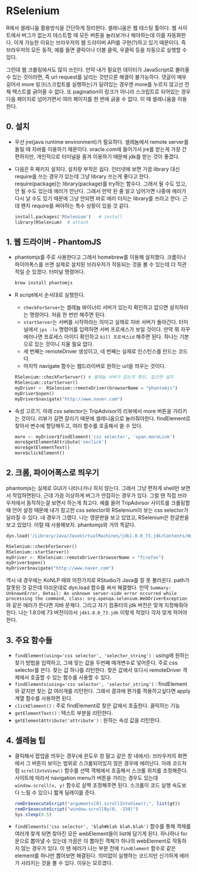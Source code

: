 # RSelenium

R에서 셀레니움 활용방식을 간단하게 정리한다. 셀레니움은 웹 테스팅 툴이다. 웹 사이트에서 버그가 없는지 테스트할 때 모든 버튼을 눌러보거나 해야하는데 이를 자동화한다. 이게 가능한 이유는 브라우저의 웹 드라이버 API를 구현(?)하고 있기 때문이다. 즉 브라우저의 모든 동작, 예를 들면 클릭이나 더블 클릭, 우클릭 등을 자동으로 실행할 수 있다. 

그런데 웹 크롤링에서도 많이 쓰인다. 만약 내가 필요한 데이터가 JavaScript로 불러올 수 있는 것이라면, 즉 url request를 날리는 것만으론 해결이 불가능하다. 댓글이 매우 길어서 more 링크(스크립트를 실행하는)가 달려있는 경우엔 more를 누르지 않고선 전체 텍스트를 긁어올 수 없다. 또 pagination이 링크가 아니라 스크립트로 되어있는 경우 다음 페이지로 넘어가면서 여러 페이지를 한 번에 긁을 수 없다. 이 때 셀레니움을 이용한다.

## 0. 설치

- 우선 jre(java runtime environment)가 필요하다. 셀레늄에서 remote server를 돌릴 때 자바를 이용하기 때문이다. oracle.com에 들어가서 jre를 받는게 가장 간편하지만, 개인적으로 터미널을 즐겨 이용하기 때문에 jdk를 받는 것이 좋겠다.
- 다음은 R 패키지 설치다. 설치랑 부착은 쉽다. 인터넷에 보면 가끔 library 대신 require를 쓰는 경우가 있는데 그냥 library 쓰는게 좋다고 한다. require(package)는 library(package)를 try하는 함수다. 그래서 될 수도 있고, 안 될 수도 있는데 에러가 안난다. 그래서 만약 된 줄 알고 넘어가면 나중에 에러가 다시 날 수도 있기 때문에 그냥 안되면 바로 에러 터지는 library를 쓰라고 한다. 근데 왠지 require를 써야하는 특수 상황이 있을 것 같다.

    ```py
    install.packages('RSelenium')   # install
    library(RSelenium)  # attach
    ```

## 1. 웹 드라이버 - PhantomJS

- phantomjs를 주로 사용한다고 그래서 homebrew를 이용해 설치했다. 크롬이나 파이어폭스를 쓰면 실제로 설치된 브라우저가 작동되는 것을 볼 수 있는데 더 직관적일 순 있겠다. 터미널 명령어다.

    ```sh
    brew install phantomjs
    ```

- R script에서 순서대로 실행한다.
    + `checkForServer`는 셀레늄 바이너리 서버가 있는지 확인하고 없으면 설치하라는 명령어다. 처음 한 번만 해주면 된다.
    + `startServer`는 서버를 시작하라는 의미고 실제로 자바 서버가 돌아간다. 터미널에서 `jps -lv` 명령어를 입력하면 서버 프로세스가 보일 것이다. 만약 뭐 자꾸 에러나면 프로세스 아이디 확인하고 `kill 프로세스id` 해주면 된다. 하나는 기본으로 있는 것이니 지울 필요 없다.
    + 세 번째는 remoteDriver 생성이고, 네 번째는 실제로 인스턴스를 만드는 코드다.
    + 마지막 navigate 함수는 웹드라이버로 원하는 url을 띄우는 것이다.

    ```py
    RSelenium::checkForServer() # 셀레늄 서버가 있는지 확인, 없으면 설치
    RSelenium::startServer()
    myDriver <- RSelenium::remoteDriver(browserName = "phantomjs")
    myDriver$open()
    myDriver$navigate("http://www.naver.com")
    ```

- 속성 고르기. 아래 css selector는 TripAdvisor의 리뷰에서 more 버튼을 가리키는 것이다. 리뷰가 길면 잘리기 때문에 셀레니움으로 눌러줘야한다. findElement로 찾아서 변수에 할당해두고, 여러 함수를 호출해서 쓸 수 있다.

    ```py
    more <- myDriver$findElement('css selector', 'span.moreLink')
    more$getElementAttribute('onclick')
    more$getElementText()
    more$clickElement()
    ```

## 2. 크롬, 파이어폭스로 띄우기

phantomjs는 실제로 GUI가 나타나거나 하지 않는다. 그래서 그냥 편하게 shell만 보면서 작업하면된다. 근데 가끔 이상하게 버그가 안잡히는 경우가 있다. 그럴 땐 직접 브라우저에서 동작하는걸 보면서 하는게 최고다. 예를 들어 TripAdvisor 사이트를 크롤링할 때 언어 설정 때문에 내가 참고한 css selector와 RSelenium이 보는 css selector가 달라질 수 있다. 내 경우가 그랬다. 나는 영문판을 보고 있었고, RSelenium은 한글판을 보고 있었다. 이럴 때 사용해보자. phantomjs와 거의 똑같다.

```py
dyn.load('/Library/Java/JavaVirtualMachines/jdk1.8.0_73.jdk/Contents/Home/jre/lib/server/libjvm.dylib')

RSelenium::checkForServer()
RSelenium::startServer()
myDriver <- RSelenium::remoteDriver(browserName = "firefox")
myDriver$open()
myDriver$navigate("http://www.naver.com")
```

역시 내 경우에는 KoNLP 때와 마찬가지로 RStudio가 Java를 잘 못 불러온다. path가 잘못된 것 같은데 아쉬운데로 dyn.load 함수를 써서 해결했다. 만약 `Summary: UnknownError, Detail: An unknown server-side error occurred while processing the command, class: org.openqa.selenium.WebDriverException`와 같은 에러가 뜬다면 자바 문제다. 그리고 자기 컴퓨터의 jdk 버전은 맞게 지정해줘야한다. 나는 1.8.0에 73 버전이라서 `jdk1.8.0_73.jdk` 이렇게 적었다 각자 맞게 적어야 한다. 

## 3. 주요 함수들

- `findElement(using='css selector', 'selector_string')` : using에 원하는 찾기 방법을 입력하고, 그에 맞는 값을 두번째 매개변수로 넣어준다. 주로 css selector를 쓴다. 찾는 값 하나를 리턴한다. 찾은 값에서 또다시 remoteDriver 객체에서 호출할 수 있는 함수를 사용할 수 있다.
- `findElements(using='css selector', 'selector_string')` : findElement와 같지만 찾는 값 여러개를 리턴한다. 그래서 결과에 뭔가를 적용하고싶다면 apply 계열 함수를 사용하면 된다.
- `clickElement()` : 주로 findElement로 찾은 값에서 호출한다. 클릭하는 기능
- `getElementText()` : 텍스트 부분을 리턴한다.
- `getElementAttribute('attribute')` : 원하는 속성 값을 리턴한다.

## 4. 셀레늄 팁

- 클릭해서 팝업을 띄우는 경우(새 윈도우 창 말고 같은 창 내에서): 브라우저의 화면에서 그 버튼이 보이는 범위로 스크롤되어있지 않은 경우에 에러난다. 아래 코드처럼 `scrollIntoView()` 함수를 선택 객체에서 호출해서 스크롤 위치를 조정해준다. 사이트에 따라서 navigation menu가 버튼을 가리는 경우도 있는데 `window.scroll(x, y)` 함수로 살짝 조정해주면 된다. 스크롤이 코드 실행 속도보다 느릴 수 있으니 짧게 딜레이를 준다.

    ```js
    remDr$executeScript("arguments[0].scrollIntoView();", list(gt))
    remDr$executeScript("window.scrollBy(0, -150)")
    Sys.sleep(0.5)
    ```

- `findElements('css selector', 'blah#blah blah.blah')` 함수를 통해 객체를 여러개 찾게 되면 찾아진 모든 webElement들이 list에 담기게 된다. 하나하나 for 문으로 뽑아낼 수 있는데 가끔은 이 뽑아진 객체가 하나의 webElement로 작동하지 않는 경우가 있다. 이 땐 에러가 나는 부분 전에 `findElement` 함수로 같은 element를 하나만 뽑아보면 해결된다. 의미없이 실행하는 코드지만 신기하게 에러가 사라지는 것을 볼 수 있다. 이유는 모르겠다.
